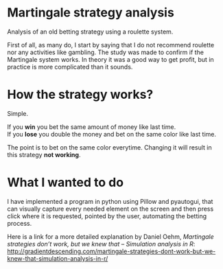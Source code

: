 # Martingale strategy analysis
Analysis of an old betting strategy using a roulette system.

First of all, as many do, I start by saying that I do not recommend roulette nor any activities like gambling. The study was made to confirm if the Martingale system works. In theory it was a good way to get profit, but in practice is more complicated than it sounds.

# How the strategy works?
Simple.

If you **win** you bet the same amount of money like last time.\
If you **lose** you double the money and bet on the same color like last time.

The point is to bet on the same color everytime. Changing it will result in this strategy **not working**.

# What I wanted to do
I have implemented a program in python using Pillow and pyautogui, that can visually capture every needed element on the screen and then press click where it is requested, pointed by the user, automating the betting process.

Here is a link for a more detailed explanation by Daniel Oehm, _Martingale strategies don’t work, but we knew that – Simulation analysis in R_: http://gradientdescending.com/martingale-strategies-dont-work-but-we-knew-that-simulation-analysis-in-r/
